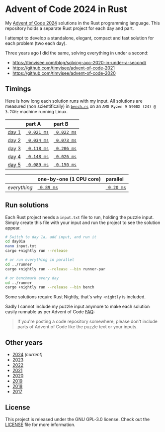 # Advent of Code 2024 in Rust

My [Advent of Code 2024][aoc-2024] solutions in the Rust programming language.
This repository holds a separate Rust project for each day and part.

I attempt to develop a standalone, elegant, compact and fast solution for each
problem (two each day).

Three years ago I did the same, solving everything in under a second:

- https://timvisee.com/blog/solving-aoc-2020-in-under-a-second/
- https://github.com/timvisee/advent-of-code-2021
- https://github.com/timvisee/advent-of-code-2020

## Timings

Here is how long each solution runs with my input. All solutions are measured
(non scientifically) in [`bench.rs`](./runner/src/bin/bench.rs) on an `AMD Ryzen
9 5900X (24) @ 3.7GHz` machine running Linux.

|                                                | part A                              | part B                              |
|:-----------------------------------------------|:------------------------------------|:------------------------------------|
| [day 1](https://adventofcode.com/2024/day/1)   | [` 0.021 ms`](./day01a/src/main.rs) | [` 0.022 ms`](./day01b/src/main.rs) |
| [day 2](https://adventofcode.com/2024/day/2)   | [` 0.034 ms`](./day02a/src/main.rs) | [` 0.073 ms`](./day02b/src/main.rs) |
| [day 3](https://adventofcode.com/2024/day/3)   | [` 0.118 ms`](./day03a/src/main.rs) | [` 0.206 ms`](./day03b/src/main.rs) |
| [day 4](https://adventofcode.com/2024/day/4)   | [` 0.148 ms`](./day04a/src/main.rs) | [` 0.026 ms`](./day04b/src/main.rs) |
| [day 5](https://adventofcode.com/2024/day/5)   | [` 0.089 ms`](./day05a/src/main.rs) | [` 0.150 ms`](./day05b/src/main.rs) |

|              | one-by-one (1 CPU core)                  | parallel                                     |
|:-------------|:-----------------------------------------|:---------------------------------------------|
| _everything_ | [` 0.89 ms`](./runner/src/bin/runner.rs) | [` 0.20 ms`](./runner/src/bin/runner-par.rs) |

## Run solutions

Each Rust project needs a `input.txt` file to run, holding the puzzle input.
Simply create this file with your input and run the project to see the solution
appear.

```bash
# Switch to day 1a, add input, and run it
cd day01a
nano input.txt
cargo +nightly run --release

# or run everything in parallel
cd ../runner
cargo +nightly run --release --bin runner-par

# or benchmark every day
cd ../runner
cargo +nightly run --release --bin bench
```

Some solutions require Rust Nightly, that's why `+nightly` is included.

Sadly I cannot include my puzzle input anymore to make each solution easily
runnable as per Advent of Code
[FAQ](https://adventofcode.com/about#faq_copying):

> If you're posting a code repository somewhere, please don't include parts of
> Advent of Code like the puzzle text or your inputs.

## Other years

- [2024](https://github.com/timvisee/advent-of-code-2024) _(current)_
- [2023](https://github.com/timvisee/advent-of-code-2023)
- [2022](https://github.com/timvisee/advent-of-code-2022)
- [2021](https://github.com/timvisee/advent-of-code-2021)
- [2020](https://github.com/timvisee/advent-of-code-2020)
- [2019](https://github.com/timvisee/advent-of-code-2019)
- [2018](https://github.com/timvisee/advent-of-code-2018)
- [2017](https://github.com/timvisee/advent-of-code-2017)

## License

This project is released under the GNU GPL-3.0 license.
Check out the [LICENSE](LICENSE) file for more information.

[aoc-2024]: https://adventofcode.com/2024
